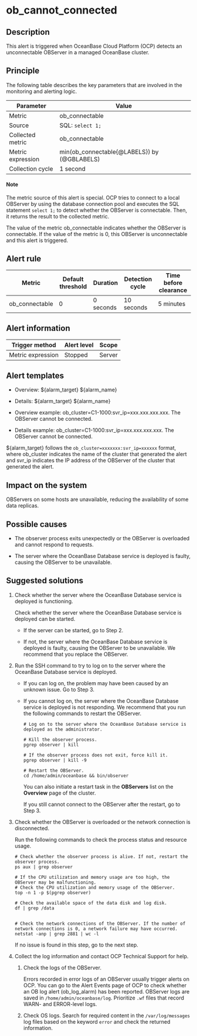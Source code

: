 ob_cannot_connected 
========================================



**Description** 
------------------------------------

This alert is triggered when OceanBase Cloud Platform (OCP) detects an unconnectable OBServer in a managed OceanBase cluster.

Principle 
------------------------------

The following table describes the key parameters that are involved in the monitoring and alerting logic. 


|     Parameter     |                    Value                    |
|-------------------|---------------------------------------------|
| Metric            | ob_connectable                              |
| Source            | SQL: `select 1;`                            |
| Collected metric  | ob_connectable                              |
| Metric expression | min(ob_connectable{@LABELS}) by (@GBLABELS) |
| Collection cycle  | 1 second                                    |


  <main id="notice" type='explain'>
    <h4>Note</h4>
    <p>The metric source of this alert is special. OCP tries to connect to a local OBServer by using the database connection pool and executes the SQL statement <code>select 1;</code> to detect whether the OBServer is connectable. Then, it returns the result to the collected metric.</p>
  </main>

The value of the metric ob_connectable indicates whether the OBServer is connectable. If the value of the metric is 0, this OBServer is unconnectable and this alert is triggered.

**Alert rule** 
-----------------------------------



|     Metric     | Default threshold | Duration  |      Detection cycle       | Time before clearance |
|----------------|-------------------|-----------|----------------------------|-----------------------|
| ob_connectable | 0                 | 0 seconds | 10 seconds | 5 minutes             |



**Alert information** 
------------------------------------------



|  Trigger method   | Alert level | Scope  |
|-------------------|-------------|--------|
| Metric expression | Stopped     | Server |



**Alert templates** 
----------------------------------------

* Overview: \${alarm_target} \${alarm_name}

  

* Details: \${alarm_target} \${alarm_name}

  

* Overview example: ob_cluster=C1-1000:svr_ip=xxx.xxx.xxx.xxx. The OBServer cannot be connected.

  

* Details example: ob_cluster=C1-1000:svr_ip=xxx.xxx.xxx.xxx. The OBServer cannot be connected.

  




${alarm_target} follows the `ob_cluster=xxxxxxx:svr_ip=xxxxxx` format, where ob_cluster indicates the name of the cluster that generated the alert and svr_ip indicates the IP address of the OBServer of the cluster that generated the alert.

**Impact on the system** 
---------------------------------------------

OBServers on some hosts are unavailable, reducing the availability of some data replicas.

**Possible causes** 
----------------------------------------

* The observer process exits unexpectedly or the OBServer is overloaded and cannot respond to requests.

  

* The server where the OceanBase Database service is deployed is faulty, causing the OBServer to be unavailable.

  




**Suggested solutions** 
--------------------------------------------

1. Check whether the server where the OceanBase Database service is deployed is functioning. 

   Check whether the server where the OceanBase Database service is deployed can be started. 
   * If the server can be started, go to Step 2.

     
   
   * If not, the server where the OceanBase Database service is deployed is faulty, causing the OBServer to be unavailable. We recommend that you replace the OBServer.

     
   

   

2. Run the SSH command to try to log on to the server where the OceanBase Database service is deployed. 

   * If you can log on, the problem may have been caused by an unknown issue. Go to Step 3.

     
   
   * If you cannot log on, the server where the OceanBase Database service is deployed is not responding. We recommend that you run the following commands to restart the OBServer. 

     ```unknow
     # Log on to the server where the OceanBase Database service is deployed as the administrator.
     
     # Kill the observer process.
     pgrep observer | kill
     
     # If the observer process does not exit, force kill it.
     pgrep observer | kill -9
     
     # Restart the OBServer.
     cd /home/admin/oceanbase && bin/observer
     ```

     

     You can also initiate a restart task in the **OBServers** list on the **Overview** page of the cluster. 

     If you still cannot connect to the OBServer after the restart, go to Step 3.
     
   

   

3. Check whether the OBServer is overloaded or the network connection is disconnected. 

   Run the following commands to check the process status and resource usage. 

   ```shell
   # Check whether the observer process is alive. If not, restart the observer process. 
   ps aux | grep observer
   
   # If the CPU utilization and memory usage are too high, the OBServer may be malfunctioning. 
   # Check the CPU utilization and memory usage of the OBServer. 
   top -n 1 -p $(pgrep observer)
   
   # Check the available space of the data disk and log disk. 
   df | grep /data
   
   
   # Check the network connections of the OBServer. If the number of network connections is 0, a network failure may have occurred. 
   netstat -anp | grep 2881 | wc -l
   ```

   

   If no issue is found in this step, go to the next step.
   

4. Collect the log information and contact OCP Technical Support for help. 

   1. Check the logs of the OBServer.

      Errors recorded in error logs of an OBServer usually trigger alerts on OCP. You can go to the Alert Events page of OCP to check whether an OB log alert (ob_log_alarm) has been reported. OBServer logs are saved in `/home/admin/oceanbase/log`. Prioritize `.wf` files that record WARN- and ERROR-level logs.
      
   
   2. Check OS logs. Search for required content in the `/var/log/messages` log files based on the keyword `error` and check the returned information.

      
   

   



